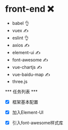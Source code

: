 # front-end ❌
- babel 👌
- vuex ✍
- eslint 👌
- axios ✍
- element-ui ✍
- font-awesome ✍
- vue-chartjs ✍
- vue-baidu-map ✍
- three.js


*** 任务列表 ***

- [x] 框架基本配置
- [x] 加入Element-UI
- [x] 引入font-awesome样式库
 
